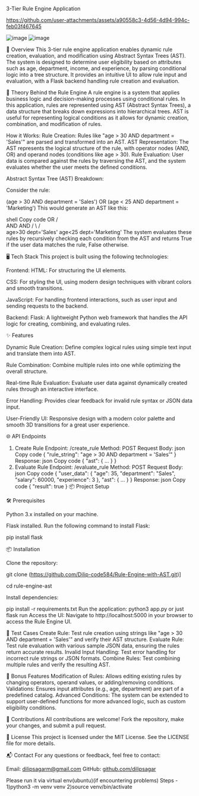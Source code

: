 3-Tier Rule Engine Application

https://github.com/user-attachments/assets/a90558c3-4d56-4d94-994c-feb03f467645




![image](https://github.com/user-attachments/assets/1862955f-780a-41aa-a1b7-18ca281314d9)
![image](https://github.com/user-attachments/assets/c46a5d71-27c1-40b6-8a90-3480eaba9a0a)

🚀 Overview
This 3-tier rule engine application enables dynamic rule creation, evaluation, and modification using Abstract Syntax Trees (AST). The system is designed to determine user eligibility based on attributes such as age, department, income, and experience, by parsing conditional logic into a tree structure. It provides an intuitive UI to allow rule input and evaluation, with a Flask backend handling rule creation and evaluation.

🧠 Theory Behind the Rule Engine
A rule engine is a system that applies business logic and decision-making processes using conditional rules. In this application, rules are represented using AST (Abstract Syntax Trees), a data structure that breaks down expressions into hierarchical trees. AST is useful for representing logical conditions as it allows for dynamic creation, combination, and modification of rules.

How it Works:
Rule Creation: Rules like "age > 30 AND department = 'Sales'" are parsed and transformed into an AST.
AST Representation: The AST represents the logical structure of the rule, with operator nodes (AND, OR) and operand nodes (conditions like age > 30).
Rule Evaluation: User data is compared against the rules by traversing the AST, and the system evaluates whether the user meets the defined conditions.

Abstract Syntax Tree (AST) Breakdown:

Consider the rule:

(age > 30 AND department = 'Sales') OR (age < 25 AND department = 'Marketing')
This would generate an AST like this:

shell
Copy code
        OR
       /  \
     AND  AND
    /   \    /   \
 age>30 dept='Sales' age<25 dept='Marketing'
The system evaluates these rules by recursively checking each condition from the AST and returns True if the user data matches the rule, False otherwise.

🖥️ Tech Stack
This project is built using the following technologies:

Frontend:
HTML: For structuring the UI elements.

CSS: For styling the UI, using modern design techniques with vibrant colors and smooth transitions.

JavaScript: For handling frontend interactions, such as user input and sending requests to the backend.

Backend:
Flask: A lightweight Python web framework that handles the API logic for creating, combining, and evaluating rules.

✨ Features

Dynamic Rule Creation: Define complex logical rules using simple text input and translate them into AST.

Rule Combination: Combine multiple rules into one while optimizing the overall structure.

Real-time Rule Evaluation: Evaluate user data against dynamically created rules through an interactive interface.

Error Handling: Provides clear feedback for invalid rule syntax or JSON data input.

User-Friendly UI: Responsive design with a modern color palette and smooth 3D transitions for a great user experience.

🌐 API Endpoints
1. Create Rule
Endpoint: /create_rule
Method: POST
Request Body:
json
Copy code
{
  "rule_string": "age > 30 AND department = 'Sales'"
}
Response:
json
Copy code
{
  "ast": { ... }
}
2. Evaluate Rule
Endpoint: /evaluate_rule
Method: POST
Request Body:
json
Copy code
{
  "user_data": { "age": 35, "department": "Sales", "salary": 60000, "experience": 3 },
  "ast": { ... }
}
Response:
json
Copy code
{
  "result": true
}
📦 Project Setup

🛠️ Prerequisites

Python 3.x installed on your machine.

Flask installed. Run the following command to install Flask:

pip install flask

📦 Installation

Clone the repository:

git clone (https://github.com/Dilip-code584/Rule-Engine-with-AST.git)]

cd rule-engine-ast

Install dependencies:

pip install -r requirements.txt
Run the application:
python3 app.py 
or just 
flask run
Access the UI: Navigate to http://localhost:5000 in your browser to access the Rule Engine UI.

🧪 Test Cases
Create Rule: Test rule creation using strings like "age > 30 AND department = 'Sales'" and verify their AST structure.
Evaluate Rule: Test rule evaluation with various sample JSON data, ensuring the rules return accurate results.
Invalid Input Handling: Test error handling for incorrect rule strings or JSON formats.
Combine Rules: Test combining multiple rules and verify the resulting AST.

🎉 Bonus Features
Modification of Rules: Allows editing existing rules by changing operators, operand values, or adding/removing conditions.
Validations: Ensures input attributes (e.g., age, department) are part of a predefined catalog.
Advanced Conditions: The system can be extended to support user-defined functions for more advanced logic, such as custom eligibility conditions.


🤝 Contributions
All contributions are welcome! Fork the repository, make your changes, and submit a pull request.

📝 License
This project is licensed under the MIT License. See the LICENSE file for more details.

📬 Contact
For any questions or feedback, feel free to contact:

Email: dilipsagarm@gmail.com
GitHub: [github.com/dilipsagar](https://github.com/Dilip-code584)



Please run it via virtual env(ubuntu)(if encountering problems)
Steps -
1)python3 -m venv venv
2)source venv/bin/activate
